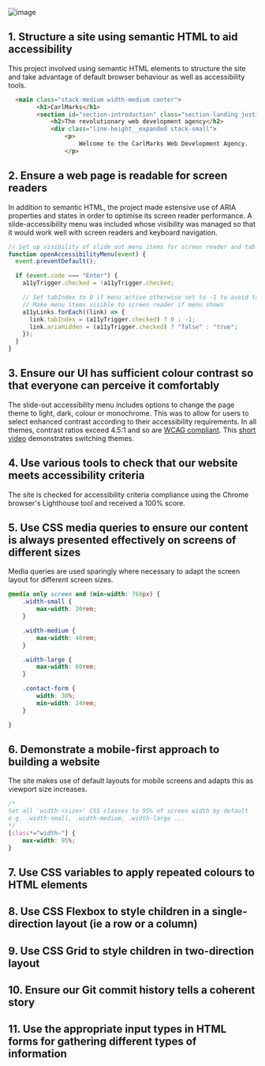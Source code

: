 ![image](https://user-images.githubusercontent.com/32879360/217068775-1f55fa60-5146-4d50-ad08-32dcf8d5a3ba.png)

## 1. Structure a site using semantic HTML to aid accessibility
This project involved using semantic HTML elements to structure the site and take advantage of default browser behaviour as well as accessibility tools.
```html
  <main class="stack-medium width-medium center">
        <h1>CarlMarks</h1>
        <section id="section-introduction" class="section-landing justified">
            <h2>The revolutionary web development agency</h2>
            <div class="line-height__expanded stack-small">
                <p>
                    Welcome to the CarlMarks Web Development Agency.
                </p>
```

## 2. Ensure a web page is readable for screen readers
In addition to semantic HTML, the project made estensive use of ARIA properties and states in order to optimise its screen reader performance. A slide-accessibility menu was included whose visibility was managed so that it would work well with screen readers and keyboard navigation.
```javascript
// Set up visibility of slide out menu items for screen reader and tab index
function openAccessibilityMenu(event) {
  event.preventDefault();

  if (event.code === "Enter") {
    a11yTrigger.checked = !a11yTrigger.checked;

    // Set tabIndex to 0 if menu active otherwise set to -1 to avoid tabbing into menu
    // Make menu items visible to screen reader if menu shown
    a11yLinks.forEach((link) => {
      link.tabIndex = (a11yTrigger.checked) ? 0 : -1;
      link.ariaHidden = (a11yTrigger.checked) ? "false" : "true";
    });
  }
}
```

## 3. Ensure our UI has sufficient colour contrast so that everyone can perceive it comfortably
The slide-out accessibility menu includes options to change the page theme to light, dark, colour or monochrome. This was to allow for users to select enhanced contrast according to their accessibility requirements. In all themes, contrast ratios exceed 4.5:1 and so are [WCAG compliant](https://wcag.com/designers/1-4-3-color-contrast/). This [short video](https://user-images.githubusercontent.com/32879360/217236427-cd9b5288-9bac-48cb-9fcd-69655913bffe.webm) demonstrates switching themes.

## 4. Use various tools to check that our website meets accessibility criteria
The site is checked for accessibility criteria compliance using the Chrome browser's Lighthouse tool and received a 100% score.

## 5. Use CSS media queries to ensure our content is always presented effectively on screens of different sizes
Media queries are used sparingly where necessary to adapt the screen layout for different screen sizes.
```css
@media only screen and (min-width: 768px) {
    .width-small {
        max-width: 20rem;
    }

    .width-medium {
        max-width: 40rem;
    }

    .width-large {
        max-width: 60rem;
    }

    .contact-form {
        width: 30%;
        min-width: 24rem;
    }

}
```
## 6. Demonstrate a mobile-first approach to building a website
The site makes use of default layouts for mobile screens and adapts this as viewport size increases.
```css
/* 
Set all 'width-<size>' CSS classes to 95% of screen width by default
e.g. .width-small, .width-medium, .width-large ...
*/
[class*="width-"] {
    max-width: 95%;
}
```
## 7. Use CSS variables to apply repeated colours to HTML elements

## 8. Use CSS Flexbox to style children in a single-direction layout (ie a row or a column)

## 9. Use CSS Grid to style children in two-direction layout

## 10. Ensure our Git commit history tells a coherent story

## 11. Use the appropriate input types in HTML forms for gathering different types of information
